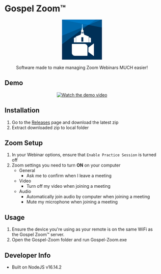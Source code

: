 # Gospel Zoom&trade;

<p align="center">
   <img src="https://github.com/21beckem/Gospel-Zoom/blob/main/remote/churchZoomIcon.png?raw=true" alt="logo" width="130"/>
</p>
   
<p align="center">Software made to make managing Zoom Webinars MUCH easier!</p>

## Demo

<p align="center">
   <a href="https://youtu.be/F2N2xZkTnfU">
      <img src="https://drive.google.com/uc?export=view&id=1p69An11DmVjCsnjjUQXXu07YRIEtgMo4" alt="Watch the demo video" width="40%"/>
   </a>
</p>

## Installation

1. Go to the [Releases](releases/latest) page and download the latest zip
2. Extract downloaded zip to local folder

## Zoom Setup
1. In your Webinar options, ensure that `Enable Practice Session` is turned off
2. Zoom settings you need to turn __ON__ on your computer
   - General
     - Ask me to confirm when I leave a meeting
   - Video
     - Turn off my video when joining a meeting
   - Audio
     - Automatically join audio by computer when joining a meeting
     - Mute my microphone when joining a meeting

## Usage

1. Ensure the device you're using as your remote is on the same WiFi as the Gospel Zoom&trade; server.
2. Open the Gospel-Zoom folder and run Gospel-Zoom.exe

## Developer Info
- Built on NodeJS v16.14.2